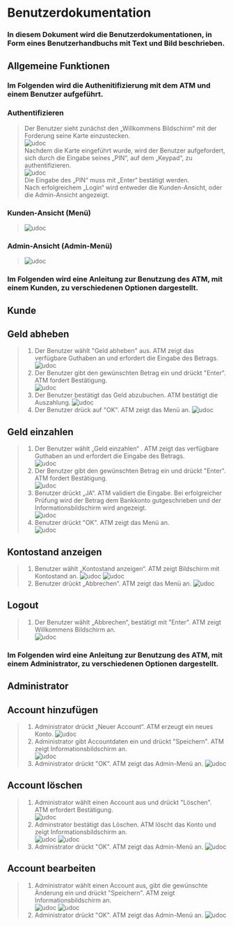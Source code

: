# Benutzerdokumentation

### In diesem Dokument wird die Benutzerdokumentationen, in Form eines Benutzerhandbuchs mit Text und Bild beschrieben.
## Allgemeine Funktionen

### Im Folgenden wird die Authenitifizierung mit dem ATM und einem Benutzer aufgeführt.
### Authentifizieren
>Der Benutzer sieht zunächst den „Willkommens Bildschirm“ mit der Forderung seine Karte einzustecken.<br>
>![udoc](images/BenutzerDoku/bh-Auth1.png)<br>
>Nachdem die Karte eingeführt wurde, wird der Benutzer aufgefordert, sich durch die Eingabe seines „PIN“, auf dem „Keypad“, zu authentifizieren.<br>
>![udoc](images/BenutzerDoku/bh-Auth2.png)<br>
>Die Eingabe des „PIN“ muss mit „Enter“ bestätigt werden. <br>
Nach erfolgreichem „Login“ wird entweder die Kunden-Ansicht, oder die Admin-Ansicht angezeigt.

### Kunden-Ansicht (Menü)<br>
>![udoc](images/BenutzerDoku/BH-Menü.png)

### Admin-Ansicht (Admin-Menü)<br>
>![udoc](images/BenutzerDoku/BH-Admin.png)



### Im Folgenden wird eine Anleitung zur Benutzung des ATM, mit einem Kunden, zu verschiedenen Optionen dargestellt.

## Kunde
## Geld abheben


> 1. Der Benutzer wählt "Geld abheben" aus. ATM zeigt das verfügbare Guthaben an und erfordert die Eingabe des Betrags.<br>
> ![udoc](images/BenutzerDoku/BH-AbHeben.png)
> 2. Der Benutzer gibt den gewünschten Betrag ein und drückt "Enter". ATM fordert Bestätigung.<br>
> ![udoc](images/BenutzerDoku/BH-Auszahlung1.png)
> 3. Der Benutzer bestätigt das Geld abzubuchen. ATM bestätigt die Auszahlung.
> ![udoc](images/BenutzerDoku/BH-Auszahlung2.png)
> 4. Der Benutzer drück auf "OK". ATM zeigt das Menü an.
> ![udoc](images/BenutzerDoku/BH-Auszahlung3.png)


## Geld einzahlen


> 1. Der Benutzer wählt „Geld einzahlen“ . ATM zeigt das verfügbare Guthaben an und erfordert die Eingabe des Betrags.<br>
> ![udoc](images/BenutzerDoku/BH-EinZahlen.png)
> 2. Der Benutzer gibt den gewünschten Betrag ein und drückt "Enter". ATM fordert Bestätigung.<br>
> ![udoc](images/BenutzerDoku/BH-Einzahlung1.png)
> 3. Benutzer drückt „JA“. ATM validiert die Eingabe. Bei erfolgreicher Prüfung wird der Betrag dem Bankkonto gutgeschrieben und der Informationsbildschirm wird angezeigt.<br>
> ![udoc](images/BenutzerDoku/BH-Einzahlung2.png)
> 4. Benutzer drückt "OK". ATM zeigt das Menü an.<br>
> ![udoc](images/BenutzerDoku/BH-Einzahlung3.png)


## Kontostand anzeigen

> 1. Benutzer wählt „Kontostand anzeigen“. ATM zeigt Bildschirm mit Kontostand an.
> ![udoc](images/BenutzerDoku/BH-KontoStand.png)
> ![udoc](images/BenutzerDoku/BH-Kontostand1.png)
> 2. Benutzer drückt „Abbrechen“. ATM zeigt das Menü an.
> ![udoc](images/BenutzerDoku/BH-Kontostand2.png)

## Logout

> 1. Der Benutzer wählt „Abbrechen“, bestätigt mit "Enter". ATM zeigt Willkommens Bildschirm an.<br>
> ![udoc](images/BenutzerDoku/BH-Abbrechen.png)


### Im Folgenden wird eine Anleitung zur Benutzung des ATM, mit einem Administrator, zu verschiedenen Optionen dargestellt. <br>


## Administrator

## Account hinzufügen

> 1. Administrator drückt „Neuer Account“. ATM erzeugt ein neues Konto.
> ![udoc](images/BenutzerDoku/BH-ACCNeu1.png)
> 2. Administrator gibt Accountdaten ein und drückt "Speichern". ATM zeigt Informationsbildschirm an.<br>
> ![udoc](images/BenutzerDoku/BH-ACCNeu2.png)
> 3. Administrator drückt "OK". ATM zeigt das Admin-Menü an.
> ![udoc](images/BenutzerDoku/BH-ACCNeu3.png)

## Account löschen


> 1. Administrator wählt einen Account aus und drückt "Löschen". ATM erfordert Bestätigung.<br>
> ![udoc](images/BenutzerDoku/BH-ACCD1.png)
> 2. Adminstrator bestätigt das Löschen. ATM löscht das Konto und zeigt Informationsbildschirm an.<br>
> ![udoc](images/BenutzerDoku/BH-ACCD3.png)
> ![udoc](images/BenutzerDoku/BH-ACCLösch3.png)
> 3. Administrator drückt "OK". ATM zeigt das Admin-Menü an.
> ![udoc](images/BenutzerDoku/BH-ACCD2.png)

## Account bearbeiten


> 1. Administrator wählt einen Account aus, gibt die gewünschte Änderung ein und drückt "Speichern". ATM zeigt Informationsbildschirm an.<br>
> ![udoc](images/BenutzerDoku/BH-Ändern1.png)
> ![udoc](images/BenutzerDoku/BH-Ändern2.png)
> 2. Administrator drückt "OK". ATM zeigt das Admin-Menü an.
> ![udoc](images/BenutzerDoku/BH-Ändern3.png)